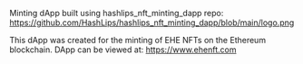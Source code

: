 Minting dApp built using hashlips_nft_minting_dapp repo: https://github.com/HashLips/hashlips_nft_minting_dapp/blob/main/logo.png

This dApp was created for the minting of EHE NFTs on the Ethereum blockchain. DApp can be viewed at: https://www.ehenft.com

